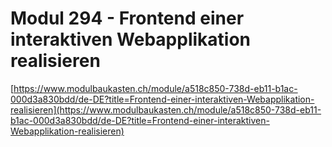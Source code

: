# Modul 294 - Frontend einer interaktiven Webapplikation realisieren

[https://www.modulbaukasten.ch/module/a518c850-738d-eb11-b1ac-000d3a830bdd/de-DE?title=Frontend-einer-interaktiven-Webapplikation-realisieren](https://www.modulbaukasten.ch/module/a518c850-738d-eb11-b1ac-000d3a830bdd/de-DE?title=Frontend-einer-interaktiven-Webapplikation-realisieren)
